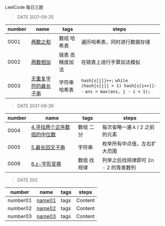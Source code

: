 LeetCode 每日三题

>DATE 2021-09-25

| number | name                                                                                                                     | tags            | steps                                                                                |
| ------ | ------------------------------------------------------------------------------------------------------------------------ | --------------- | ------------------------------------------------------------------------------------ |
| 0001   | [两数之和](https://raw.githubusercontent.com/fengwei2002/Algorithm/main/Leetcode/1.两数之和.cpp)                         | 数组 哈希表     | 遍历哈希表，同时进行数据存储                                                         |
| 0002   | [两数相加](https://raw.githubusercontent.com/fengwei2002/Algorithm/main/Leetcode/2.两数相加.cpp)                         | 链表 高精度加法 | 在链表上进行手算加法模拟                                                             |
| 0003   | [无重复字符的最长子串](https://raw.githubusercontent.com/fengwei2002/Algorithm/main/Leetcode/3.无重复字符的最长子串.cpp) | 字符串 哈希表   | `hash[s[j]]++;` `while (hash[s[j]] > 1) hash[s[i++]]--` `ans = max(ans, j - i + 1);` |


>DATE 2021-09-26

| number | name | tags | steps  |
| ------ | ---- | ---- | ------ |
| 0004 | [4.寻找两个正序数组的中位数](https://raw.githubusercontent.com/fengwei2002/Algorithm/main/Leetcode/4.寻找两个正序数组的中位数.cpp) |数组 二分| 每次省略一遍 k / 2 之前的元素|
| 0005 | [5.最长回文子串](https://raw.githubusercontent.com/fengwei2002/Algorithm/main/Leetcode/5.最长回文子串.cpp) |字符串| 枚举所有中点值，左右扩大范围|
| 0006 | [6.z-字形变换](https://raw.githubusercontent.com/fengwei2002/Algorithm/main/Leetcode/6.z-字形变换.cpp) |数组 找规律| 列举之后找规律即可 2n - 2 的等差数列|

>DATE 202

| number | name | tags | steps  |
| ------ | ---- | ---- | ------ |
| number01 | [name01](https://raw.githubusercontent.com/fengwei2002/Algorithm/main/Leetcode/name01.cpp) |tags| Content|
| number02 | [name02](https://raw.githubusercontent.com/fengwei2002/Algorithm/main/Leetcode/name02.cpp) |tags| Content|
| number03 | [name03](https://raw.githubusercontent.com/fengwei2002/Algorithm/main/Leetcode/name03.cpp) |tags| Content|